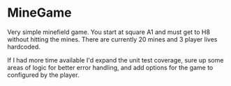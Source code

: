 # MineGame

Very simple minefield game. You start at square A1 and must get to H8 without hitting the mines.
There are currently 20 mines and 3 player lives hardcoded.

If I had more time available I'd expand the unit test coverage, sure up some areas of logic for better error handling, and add options for the game to configured by the player.
